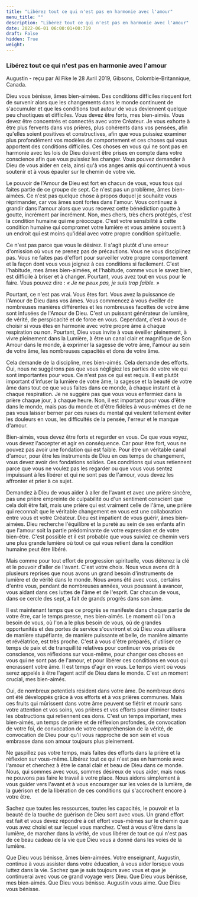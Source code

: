 ```yaml
---
title: "Libérez tout ce qui n'est pas en harmonie avec l'amour"
menu_title: ""
description: "Libérez tout ce qui n'est pas en harmonie avec l'amour"
date: 2022-06-01 06:00:01+00:719
draft: False
hidden: True
weight:
---
```

### Libérez tout ce qui n'est pas en harmonie avec l'amour

Augustin - reçu par Al Fike le 28 Avril 2019, Gibsons, Colombie-Britannique, Canada.

Dieu vous bénisse, âmes bien-aimées. Des conditions difficiles risquent fort de survenir alors que les changements dans le monde continuent de s'accumuler et que les conditions tout autour de vous deviennent quelque peu chaotiques et difficiles. Vous devez être forts, mes bien-aimés. Vous devez être concentrés et connectés avec votre Créateur. Je vous exhorte à être plus fervents dans vos prières, plus cohérents dans vos pensées, afin qu'elles soient positives et constructives, afin que vous puissiez examiner plus profondément vos modèles de comportement et ces choses qui vous apportent des conditions difficiles. Ces choses en vous qui ne sont pas en harmonie avec les lois de Dieu doivent être prises en compte dans votre conscience afin que vous puissiez les changer. Vous pouvez demander à Dieu de vous aider en cela, ainsi qu'à vos anges amis qui continuent à vous soutenir et à vous épauler sur le chemin de votre vie.

Le pouvoir de l'Amour de Dieu est fort en chacun de vous, vous tous qui faites partie de ce groupe de sept. Ce n'est pas un problème, âmes bien-aimées. Ce n'est pas quelque chose à propos duquel je souhaite vous réprimander, car vos âmes sont fortes dans l'amour. Vous continuez à grandir dans l'amour alors que vous recevez cette bénédiction goutte à goutte, incrément par incrément. Non, mes chers, très chers protégés, c'est la condition humaine qui me préoccupe. C'est votre sensibilité à cette condition humaine qui compromet votre lumière et vous amène souvent à un endroit qui est moins qu'idéal avec votre propre condition spirituelle.

Ce n'est pas parce que vous le désirez. Il s'agit plutôt d'une erreur d'omission où vous ne prenez pas de précautions. Vous ne vous disciplinez pas. Vous ne faites pas d'effort pour surveiller votre propre comportement et la façon dont vous vous joignez à ces conditions si facilement. C'est l'habitude, mes âmes bien-aimées, et l'habitude, comme vous le savez bien, est difficile à briser et à changer. Pourtant, vous avez tout en vous pour le faire. Vous pouvez dire : *« Je ne peux pas, je suis trop faible. »*

Pourtant, ce n'est pas vrai. Vous êtes fort. Vous avez la puissance de l'Amour de Dieu dans vos âmes. Vous commencez à vous éveiller de nombreuses manières différentes et les nombreuses facettes de votre âme sont infusées de l'Amour de Dieu. C'est un puissant générateur de lumière, de vérité, de perspicacité et de force en vous. Cependant, c'est à vous de choisir si vous êtes en harmonie avec votre propre âme à chaque respiration ou non. Pourtant, Dieu vous invite à vous éveiller pleinement, à vivre pleinement dans la Lumière, à être un canal clair et magnifique de Son Amour dans le monde, à exprimer la sagesse de votre âme, l'amour au sein de votre âme, les nombreuses capacités et dons de votre âme.

Cela demande de la discipline, mes bien-aimés. Cela demande des efforts. Oui, nous ne suggérons pas que vous négligiez les parties de votre vie qui sont importantes pour vous. Ce n'est pas ce qui est requis. Il est plutôt important d'infuser la lumière de votre âme, la sagesse et la beauté de votre âme dans tout ce que vous faites dans ce monde, à chaque instant et à chaque respiration. Je ne suggère pas que vous vous enfermiez dans la prière chaque jour, à chaque heure. Non, il est important pour vous d'être dans le monde, mais pas du monde et d'être fidèles à vous-mêmes et de ne pas vous laisser berner par ces ruses du mental qui veulent tellement éviter les douleurs en vous, les difficultés de la pensée, l'erreur et le manque d'amour.

Bien-aimés, vous devez être forts et regarder en vous. Ce que vous voyez, vous devez l'accepter et agir en conséquence. Car pour être fort, vous ne pouvez pas avoir une fondation qui est faible. Pour être un véritable canal d'amour, pour être les instruments de Dieu en ces temps de changement, vous devez avoir des fondations solides. Ces conditions qui vous retiennent parce que vous ne voulez pas les regarder ou que vous vous sentez impuissant à les libérer et qui ne sont pas de l'amour, vous devez les affronter et prier à ce sujet.

Demandez à Dieu de vous aider à aller de l'avant et avec une prière sincère, pas une prière empreinte de culpabilité ou d'un sentiment conscient que cela doit être fait, mais une prière qui est vraiment celle de l'âme, une prière qui reconnaît que le véritable changement en vous est une collaboration entre vous et votre Créateur. Dieu est impatient de vous guérir, âmes bien-aimées. Dieu recherche l'équilibre et la pureté au sein de ses enfants afin que l'amour soit la partie prédominante de votre expression et de votre bien-être. C'est possible et il est probable que vous suiviez ce chemin vers une plus grande lumière où tout ce qui vous retient dans la condition humaine peut être libéré.

Mais comme pour tout effort de progression spirituelle, vous détenez la clé et le pouvoir d'aller de l'avant. C'est votre choix. Nous vous avons dit à plusieurs reprises que nous avons un grand besoin d'instruments de lumière et de vérité dans le monde. Nous avons été avec vous, certains d'entre vous, pendant de nombreuses années, vous poussant à avancer, vous aidant dans ces luttes de l'âme et de l'esprit. Car chacun de vous, dans ce cercle des sept, a fait de grands progrès dans son âme.

Il est maintenant temps que ce progrès se manifeste dans chaque partie de votre être, car le temps presse, mes bien-aimés. Le moment où l'on a besoin de vous, où l'on a le plus besoin de vous, où de grandes opportunités et des portes de service s'ouvriront et où Dieu vous utilisera de manière stupéfiante, de manière puissante et belle, de manière aimante et révélatrice, est très proche. C'est à vous d'être préparés, d'utiliser ce temps de paix et de tranquillité relatives pour continuer vos prises de conscience, vos réflexions sur vous-même, pour changer ces choses en vous qui ne sont pas de l'amour, et pour libérer ces conditions en vous qui encrassent votre âme. Il est temps d'agir en vous. Le temps vient où vous serez appelés à être l'agent actif de Dieu dans le monde. C'est un moment crucial, mes bien-aimés.

Oui, de nombreux potentiels résident dans votre âme. De nombreux dons ont été développés grâce à vos efforts et à vos prières communes. Mais ces fruits qui mûrissent dans votre âme peuvent se flétrir et mourir sans votre attention et vos soins, vos prières et vos efforts pour éliminer toutes les obstructions qui retiennent ces dons. C'est un temps important, mes bien-aimés, un temps de prière et de réflexion profondes, de convocation de votre foi, de convocation de votre compréhension de la vérité, de convocation de Dieu pour qu'il vous rapproche de son sein et vous embrasse dans son amour toujours plus pleinement.

Ne gaspillez pas votre temps, mais faites des efforts dans la prière et la réflexion sur vous-même. Libérez tout ce qui n'est pas en harmonie avec l'amour et cherchez à être le canal clair et beau de Dieu dans ce monde. Nous, qui sommes avec vous, sommes désireux de vous aider, mais nous ne pouvons pas faire le travail à votre place. Nous aidons simplement à vous guider vers l'avant et à vous encourager sur les voies de la lumière, de la guérison et de la libération de ces conditions qui s'accrochent encore à votre être.

Sachez que toutes les ressources, toutes les capacités, le pouvoir et la beauté de la touche de guérison de Dieu sont avec vous. Un grand effort est fait et vous devez répondre à cet effort vous-mêmes sur le chemin que vous avez choisi et sur lequel vous marchez. C'est à vous d'être dans la lumière, de marcher dans la vérité, de vous libérer de tout ce qui n'est pas de ce beau cadeau de la vie que Dieu vous a donné dans les voies de la lumière.

Que Dieu vous bénisse, âmes bien-aimées. Votre enseignant, Augustin, continue à vous assister dans votre éducation, à vous aider lorsque vous luttez dans la vie. Sachez que je suis toujours avec vous et que je continuerai avec vous ce grand voyage vers Dieu. Que Dieu vous bénisse, mes bien-aimés. Que Dieu vous bénisse. Augustin vous aime. Que Dieu vous bénisse.
